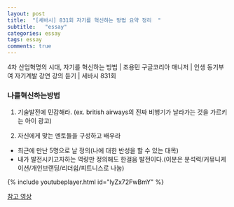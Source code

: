 ```yaml
---
layout: post
title:  "[세바시] 831회 자기를 혁신하는 방법 요약 정리  "
subtitle:   "essay"
categories: essay
tags: essay
comments: true
---
```



4차 산업혁명의 시대, 자기를 혁신하는 방법 | 조용민 구글코리아 매니저 | 인생 동기부여 자기계발 강연 강의 듣기 | 세바시 831회


### **나를혁신하는방법**  

1. 기술발전에 민감해라. (ex. british airways의 진짜 비행기가 날라가는 것을 가르키는 아이 광고)  
  
2. 자신에게 맞는 멘토들을 구성하고 배우라
- 최근에 만난 5명으로 날 정의(나에 대한 반성을 할 수 있는 대목)
- 내가 발전시키고자하는 역량만 정의해도 한걸음 발전이다.(이분은 분석력/커뮤니케이션/개인브랜딩/리더쉽/피트니스로 나눔)


{% include youtubeplayer.html id="lyZx72FwBmY" %}

[참고 영상](https://www.youtube.com/watch?v=lyZx72FwBmY)



